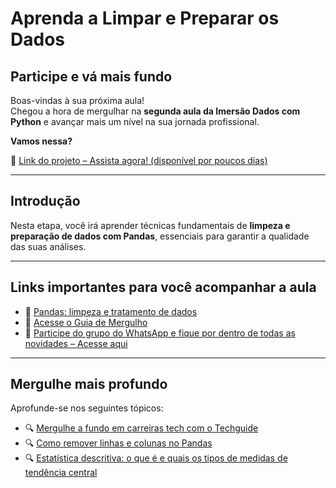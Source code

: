 # Aprenda a Limpar e Preparar os Dados

## Participe e vá mais fundo

Boas-vindas à sua próxima aula!  
Chegou a hora de mergulhar na **segunda aula da Imersão Dados com Python** e avançar mais um nível na sua jornada profissional.

**Vamos nessa?**

🔗 [Link do projeto – Assista agora! (disponível por poucos dias)](https://github.com/guilhermeonrails/idcp-alura/blob/ZQ19L5/Roteiro_Imers%C3%A3o_Dados_com_Python.ipynb)

---

## Introdução

Nesta etapa, você irá aprender técnicas fundamentais de **limpeza e preparação de dados com Pandas**, essenciais para garantir a qualidade das suas análises.

---

## Links importantes para você acompanhar a aula

- 🔗 [Pandas: limpeza e tratamento de dados](https://www.alura.com.br/conteudo/pandas-limpeza-tratamento-dados)
- 🔗 [Acesse o Guia de Mergulho](https://alura.tv/guiademergulhodadoscompython)
- 🔗 [Participe do grupo do WhatsApp e fique por dentro de todas as novidades – Acesse aqui](https://sndflw.com/i/g1wp8gFSNi1Pn9rw4bKy)

---

## Mergulhe mais profundo

Aprofunde-se nos seguintes tópicos:

- 🔍 [Mergulhe a fundo em carreiras tech com o Techguide](https://techguide.sh/pt-BR/path/data-science/)
- 🔍 [Como remover linhas e colunas no Pandas](https://www.alura.com.br/artigos/como-remover-linhas-e-colunas-no-pandas)
- 🔍 [Estatística descritiva: o que é e quais os tipos de medidas de tendência central](https://www.alura.com.br/artigos/estatistica-descritiva)
